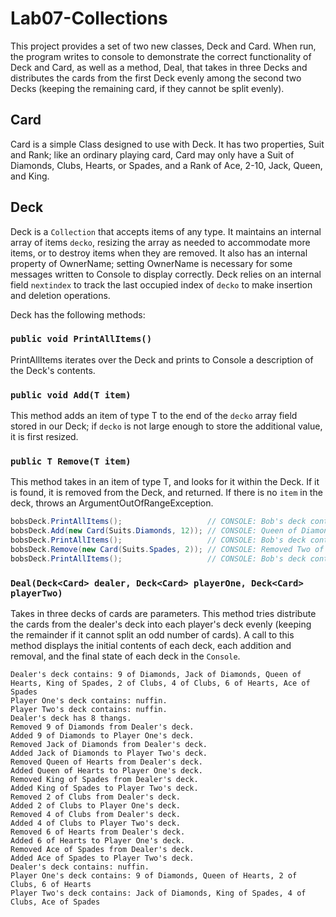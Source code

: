 # Lab07-Collections

This project provides a set of two new classes, Deck and Card.
When run, the program writes to console to demonstrate the correct functionality of Deck and Card, as well as a method, 
Deal, that takes in three Decks and distributes the cards from the first Deck evenly among the second two Decks (keeping the remaining card, if they cannot be split evenly).


## Card
Card is a simple Class designed to use with Deck. It has two properties, Suit and Rank; like an ordinary playing card, 
Card may only have a Suit of Diamonds, Clubs, Hearts, or Spades, and a Rank of Ace, 2-10, Jack, Queen, and King. 


## Deck
Deck is a `Collection` that accepts items of any type. It maintains an internal array of items `decko`, resizing the array as needed to accommodate more items, or to destroy items when they are removed. It also has an internal property of OwnerName; setting OwnerName
is necessary for some messages written to Console to display correctly. Deck relies on an internal field `nextindex` to track the last occupied index of `decko` to make insertion and deletion operations.

Deck has the following methods:

### `public void PrintAllItems()`
PrintAllItems iterates over the Deck and prints to Console a description of the Deck's contents.


### `public void Add(T item)`
This method adds an item of type T to the end of the `decko` array field stored in our Deck; if `decko` is not large enough to store the additional value, it is first resized.

### `public T Remove(T item)`
This method takes in an item of type T, and looks for it within the Deck. If it is found, it is removed from the Deck, and returned. 
If there is no `item` in the deck, throws an ArgumentOutOfRangeException. 


```C#
bobsDeck.PrintAllItems();                   // CONSOLE: Bob's deck contains: Two of Spades, Ace of Hearts
bobsDeck.Add(new Card(Suits.Diamonds, 12)); // CONSOLE: Queen of Diamonds added to Bob's deck.
bobsDeck.PrintAllItems();                   // CONSOLE: Bob's deck contains: Two of Spades, Ace of Hearts, Queen of Diamonds
bobsDeck.Remove(new Card(Suits.Spades, 2)); // CONSOLE: Removed Two of Spades from Bob's deck.
bobsDeck.PrintAllItems();                   // CONSOLE: Bob's deck contains: Ace of Hearts, Queen of Diamonds

```

### `Deal(Deck<Card> dealer, Deck<Card> playerOne, Deck<Card> playerTwo)`
Takes in three decks of cards are parameters. This method tries distribute the cards from the dealer's deck into each player's deck evenly (keeping the remainder if it cannot split an odd number of cards). A call to this method displays the initial contents of each deck, each addition and removal, and the final state of each deck in the `Console`.

```
Dealer's deck contains: 9 of Diamonds, Jack of Diamonds, Queen of Hearts, King of Spades, 2 of Clubs, 4 of Clubs, 6 of Hearts, Ace of Spades
Player One's deck contains: nuffin.
Player Two's deck contains: nuffin.
Dealer's deck has 8 thangs.
Removed 9 of Diamonds from Dealer's deck.
Added 9 of Diamonds to Player One's deck.
Removed Jack of Diamonds from Dealer's deck.
Added Jack of Diamonds to Player Two's deck.
Removed Queen of Hearts from Dealer's deck.
Added Queen of Hearts to Player One's deck.
Removed King of Spades from Dealer's deck.
Added King of Spades to Player Two's deck.
Removed 2 of Clubs from Dealer's deck.
Added 2 of Clubs to Player One's deck.
Removed 4 of Clubs from Dealer's deck.
Added 4 of Clubs to Player Two's deck.
Removed 6 of Hearts from Dealer's deck.
Added 6 of Hearts to Player One's deck.
Removed Ace of Spades from Dealer's deck.
Added Ace of Spades to Player Two's deck.
Dealer's deck contains: nuffin.
Player One's deck contains: 9 of Diamonds, Queen of Hearts, 2 of Clubs, 6 of Hearts
Player Two's deck contains: Jack of Diamonds, King of Spades, 4 of Clubs, Ace of Spades
```
